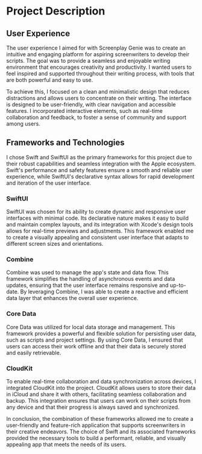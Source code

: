 
# Project Description

## User Experience

The user experience I aimed for with Screenplay Genie was to create an intuitive and engaging platform for aspiring screenwriters to develop their scripts. The goal was to provide a seamless and enjoyable writing environment that encourages creativity and productivity. I wanted users to feel inspired and supported throughout their writing process, with tools that are both powerful and easy to use.

To achieve this, I focused on a clean and minimalistic design that reduces distractions and allows users to concentrate on their writing. The interface is designed to be user-friendly, with clear navigation and accessible features. I incorporated interactive elements, such as real-time collaboration and feedback, to foster a sense of community and support among users.

## Frameworks and Technologies

I chose Swift and SwiftUI as the primary frameworks for this project due to their robust capabilities and seamless integration with the Apple ecosystem. Swift's performance and safety features ensure a smooth and reliable user experience, while SwiftUI's declarative syntax allows for rapid development and iteration of the user interface.

### SwiftUI

SwiftUI was chosen for its ability to create dynamic and responsive user interfaces with minimal code. Its declarative nature makes it easy to build and maintain complex layouts, and its integration with Xcode's design tools allows for real-time previews and adjustments. This framework enabled me to create a visually appealing and consistent user interface that adapts to different screen sizes and orientations.

### Combine

Combine was used to manage the app's state and data flow. This framework simplifies the handling of asynchronous events and data updates, ensuring that the user interface remains responsive and up-to-date. By leveraging Combine, I was able to create a reactive and efficient data layer that enhances the overall user experience.

### Core Data

Core Data was utilized for local data storage and management. This framework provides a powerful and flexible solution for persisting user data, such as scripts and project settings. By using Core Data, I ensured that users can access their work offline and that their data is securely stored and easily retrievable.

### CloudKit

To enable real-time collaboration and data synchronization across devices, I integrated CloudKit into the project. CloudKit allows users to store their data in iCloud and share it with others, facilitating seamless collaboration and backup. This integration ensures that users can work on their scripts from any device and that their progress is always saved and synchronized.

In conclusion, the combination of these frameworks allowed me to create a user-friendly and feature-rich application that supports screenwriters in their creative endeavors. The choice of Swift and its associated frameworks provided the necessary tools to build a performant, reliable, and visually appealing app that meets the needs of its users.
